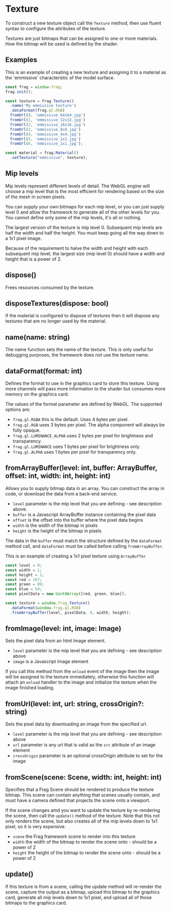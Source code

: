 # Texture
To construct a new texture object call the `Texture` method, then use
fluent syntax to configure the attributes of the texture.

Textures are just bitmaps that can be assigned to one or more materials.
How the bitmap will be used is defined by the shader.

## Examples
This is an example of creating a new texture and assigning it to
a material as the 'emmissive' characteristic of the model surface.

```javascript
const frag = window.frag;
frag.init();

const texture = frag.Texture()
  .name('My emmissive texture')
  .dataFormat(frag.gl.RGB)
  fromUrl(0, 'emmissive_64x64.jpg')
  fromUrl(1, 'emmissive_32x32.jpg')
  fromUrl(2, 'emmissive_16x16.jpg')
  fromUrl(3, 'emmissive_8x8.jpg')
  fromUrl(4, 'emmissive_4x4.jpg')
  fromUrl(5, 'emmissive_2x2.jpg')
  fromUrl(6, 'emmissive_1x1.jpg');

const material = frag.Material()
  .setTexture("emmissive", texture);
```

## Mip levels
Mip levels represent different levels of detail. The WebGL engine will choose
a mip level that is the most efficient for rendering based on the size of the
mesh in screen pixels.

You can supply your own bitmaps for each mip level, or you can just supply
level 0 and allow the framework to generate all of the other levels for you. You
cannot define only some of the mip levels, it's all or nothing.

The largest version of the texture is mip level 0. Subsequent mip levels are
half the width and half the height. You must keep going all the way down to
a 1x1 pixel image.

Because of the requirement to halve the width and height with each subsequent
mip level, the largest size (mip level 0) should have a width and height that
is a power of 2.

## dispose()
Frees resources consumed by the texture.

## disposeTextures(dispose: bool)
If the material is configured to dispose of textures then it will
dispose any textures that are no longer used by the material.

## name(name: string)
The name function sets the name of the texture. This is only useful for
debugging purposes, the framework does not use the texture name.

## dataFormat(format: int)
Defines the format to use in the graphics card to store this
texture. Using more channels will pass more information to the shader
but consumes more memory on the graphics card.

The values of the format parameter are defined by WebGL. The supported
options are:

* `frag.gl.RGBA` this is the default. Uses 4 bytes per pixel.
* `frag.gl.RGB` uses 3 bytes per pixel. The alpha component will always be fully opaque.
* `frag.gl.LUMINANCE_ALPHA` uses 2 bytes per pixel for brightness and transparency.
* `frag.gl.LUMINANCE` uses 1 bytes per pixel for brightness only.
* `frag.gl.ALPHA` uses 1 bytes per pixel for transparency only.

## fromArrayBuffer(level: int, buffer: ArrayBuffer, offset: int, width: int, height: int)
Allows you to supply bitmap data in an array. You can construct the array
in code, or download the data from a back-end service.

* `level` parameter is the mip level that you are defining - see description above.
* `buffer` is a Javascript ArrayBuffer instance containing the pixel data
* `offset` is the offset into the buffer where the pixel data begins
* `width` is the width of the bitmap in pixels
* `height` is the height of the bitmap in pixels

The data in the `buffer` must match the structure defined by the `dataFormat` method call,
and `dataFormat` must be called before calling `fromArrayBuffer`.

This is an example of creating a 1x1 pixel texture using `ArrayBuffer`
```javascript
const level = 0;
const width = 1;
const height = 1;
const red = 167;
const green = 89;
const blue = 54;
const pixelData = new Uint8Array([red, green, blue]);

const texture = window.frag.Texture()
  .dataFormat(window.frag.gl.RGB)
  .fromArrayBuffer(level, pixelData, 0, width, height);
```

## fromImage(level: int, image: Image)
Sets the pixel data from an html Image element.

* `level` parameter is the mip level that you are defining - see description above
* `image` is a Javascript Image element

If you call this method from the `onload` event of the image then the image will
be assigned to the texture immediately, otherwise this function will attach an
`onload` handler to the image and initialize the texture when the image finished loading.

## fromUrl(level: int, url: string, crossOrigin?: string)
Sets the pixel data by downloading an image from the specified url.

* `level` parameter is the mip level that you are defining - see description above
* `url` parameter is any url that is valid as the `src` attribute of an image element
* `crossOrigin` parameter is an optional crossOrigin attribute to set for the image

## fromScene(scene: Scene, width: int, height: int)
Specifies that a Frag Scene should be rendered to produce the texture bitmap.
This scene can contain anything that scenes usually contain, and must have a 
camera defined that projects the scene onto a viewport.

If the scene changes amd you want to update the texture by re-rendering the scene,
then call the `update()` method of the texture. Note that this not only renders the
scene, but also creates all of the mip levels down to 1x1 pixel, so it is very expensive.

* `scene` the Frag framework scene to render into this texture
* `width` the width of the bitmap to render the scene onto - should be a power of 2
* `height` the height of the bitmap to render the scene onto - should be a power of 2

## update()
If this texture is from a scene, calling the update method will re-render the scene,
capture the output as a bitmap, upload this bitmap to the graphics card, generate
all mip levels down to 1x1 pixel, and upload all of those bitmaps to the graphics card.